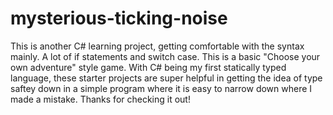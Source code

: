 # mysterious-ticking-noise

This is another C# learning project, getting comfortable with the syntax mainly. A lot of if statements and switch case. This is a basic "Choose your own adventure" style game. With C# being my first statically typed language, these starter projects are super helpful in getting the idea of type saftey down in a simple program where it is easy to narrow down where I made a mistake. Thanks for checking it out!
